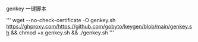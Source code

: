 genkey 一键脚本

'''
wget --no-check-certificate -O genkey.sh https://ghproxy.com/https://github.com/gobyto/keygen/blob/main/genkey.sh && chmod +x genkey.sh && ./genkey.sh
'''
